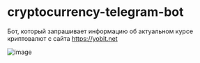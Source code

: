 # cryptocurrency-telegram-bot

Бот, который запрашивает информацию об актуальном курсе криптовалют с сайта https://yobit.net

![image](https://github.com/shp3x/shp3x/blob/main/cryptocurrency-telegram-bot.gif)
